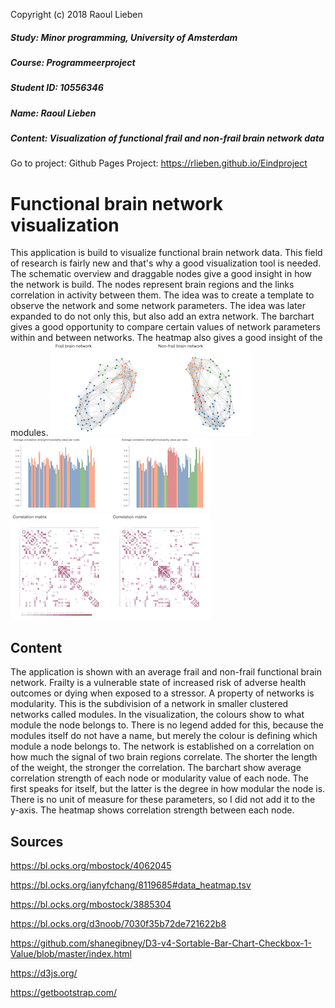 Copyright (c) 2018 Raoul Lieben

##### Study: Minor programming, University of Amsterdam
##### Course: Programmeerproject
##### Student ID: 10556346
##### Name: Raoul Lieben
##### Content: Visualization of functional frail and non-frail brain network data

Go to project: Github Pages Project: https://rlieben.github.io/Eindproject

# Functional brain network visualization
This application is build to visualize functional brain network data. This field of research is fairly new and that's why a good visualization tool is needed. The schematic overview and draggable nodes give a good insight in how the network is build. The nodes represent brain regions and the links correlation in activity between them. The idea was to create a template to observe the network and some network parameters. The idea was later expanded to do not only this, but also add an extra network. The barchart gives a good opportunity to compare certain values of network parameters within and between networks. The heatmap also gives a good insight of the modules. 
![](doc/nw.png)
![](doc/bc.png)
![](doc/hm.png)

## Content

The application is shown with an average frail and non-frail functional brain network. Frailty is a vulnerable state of increased risk of adverse health outcomes or dying when exposed to a stressor. 
A property of networks is modularity. This is the subdivision of a network in smaller clustered networks called modules. In the visualization, the colours show to what module the node belongs to. There is no legend added for this, because the modules itself do not have a name, but merely the colour is defining which module a node belongs to. The network is established on a correlation on how much the signal of two brain regions correlate. The shorter the length of the weight, the stronger the correlation. 
The barchart show average correlation strength of each node or modularity value of each node. The first speaks for itself, but the latter is the degree in how modular the node is. There is no unit of measure for these parameters, so I did not add it to the y-axis.
The heatmap shows correlation strength between each node.

## Sources

https://bl.ocks.org/mbostock/4062045

https://bl.ocks.org/ianyfchang/8119685#data_heatmap.tsv

https://bl.ocks.org/mbostock/3885304

https://bl.ocks.org/d3noob/7030f35b72de721622b8

https://github.com/shanegibney/D3-v4-Sortable-Bar-Chart-Checkbox-1-Value/blob/master/index.html

https://d3js.org/

https://getbootstrap.com/
